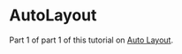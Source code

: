 # AutoLayout

Part 1 of part 1 of this tutorial on [Auto Layout](https://www.raywenderlich.com/115440/auto-layout-tutorial-in-ios-9-part-1-getting-started-2).
